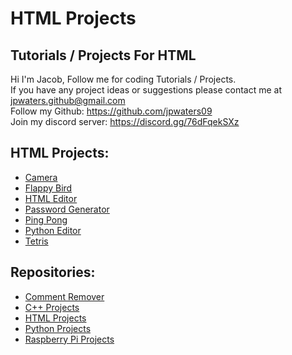 # HTML Projects
Tutorials / Projects For HTML
---
Hi I'm Jacob,
Follow me for coding Tutorials / Projects.\
If you have any project ideas or suggestions please contact me at jpwaters.github@gmail.com \
Follow my Github: https://github.com/jpwaters09 \
Join my discord server: https://discord.gg/76dFqekSXz

## HTML Projects:
- [Camera](https://github.com/Jpwaters09/HTML-Projects/tree/main/Camera)
- [Flappy Bird](https://github.com/Jpwaters09/HTML-Projects/tree/main/Flappy%20Bird)
- [HTML Editor](https://github.com/Jpwaters09/HTML-Projects/tree/main/HTML%20Editor)
- [Password Generator](https://github.com/Jpwaters09/HTML-Projects/tree/main/Password%20Generator)
- [Ping Pong](https://github.com/Jpwaters09/HTML-Projects/tree/main/Ping%20Pong)
- [Python Editor](https://github.com/Jpwaters09/HTML-Projects/tree/main/Python%20Editor)
- [Tetris](https://github.com/Jpwaters09/HTML-Projects/tree/main/Tetris)

## Repositories:
- [Comment Remover](https://github.com/Jpwaters09/Comment-Remover)
- [C++ Projects](https://github.com/Jpwaters09/CPP-Projects)
- [HTML Projects](https://github.com/Jpwaters09/HTML-Projects)
- [Python Projects](https://github.com/Jpwaters09/Python-Projects)
- [Raspberry Pi Projects](https://github.com/Jpwaters09/Raspberry-Pi-Projects)
